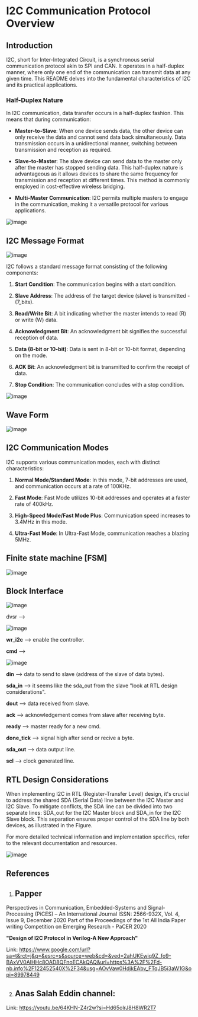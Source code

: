 # I2C Communication Protocol Overview

## Introduction

I2C, short for Inter-Integrated Circuit, is a synchronous serial communication protocol akin to SPI and CAN. It operates in a half-duplex manner, where only one end of the communication can transmit data at any given time. This README delves into the fundamental characteristics of I2C and its practical applications.

### Half-Duplex Nature

In I2C communication, data transfer occurs in a half-duplex fashion. This means that during communication:

- **Master-to-Slave**: When one device sends data, the other device can only receive the data and cannot send data back simultaneously. Data transmission occurs in a unidirectional manner, switching between transmission and reception as required.

- **Slave-to-Master**: The slave device can send data to the master only after the master has stopped sending data. This half-duplex nature is advantageous as it allows devices to share the same frequency for transmission and reception at different times. This method is commonly employed in cost-effective wireless bridging.

- **Multi-Master Communication**: I2C permits multiple masters to engage in the communication, making it a versatile protocol for various applications.

![image](https://github.com/Ahmedtayel22/Digital-IC-Design/assets/105231666/7a47fbc7-2542-4738-b4df-24980871f494)



## I2C Message Format
![image](https://github.com/Ahmedtayel22/Digital-IC-Design/assets/105231666/a9af69cb-9aa4-483a-84e2-291c950a7cde)


I2C follows a standard message format consisting of the following components:

1. **Start Condition**: The communication begins with a start condition.

2. **Slave Address**: The address of the target device (slave) is transmitted - (7_bits).

3. **Read/Write Bit**: A bit indicating whether the master intends to read (R) or write (W) data.

4. **Acknowledgment Bit**: An acknowledgment bit signifies the successful reception of data.

5. **Data (8-bit or 10-bit)**: Data is sent in 8-bit or 10-bit format, depending on the mode.

6. **ACK Bit**: An acknowledgment bit is transmitted to confirm the receipt of data.

7. **Stop Condition**: The communication concludes with a stop condition.

![image](https://github.com/Ahmedtayel22/Digital-IC-Design/assets/105231666/1900e0cb-31f9-46dc-b5ec-7ca2fc3bdf82)

## Wave Form
![image](https://github.com/Ahmedtayel22/Digital-IC-Design/assets/105231666/8d6a69ec-7d23-44e6-b2e3-f62137143249)

## I2C Communication Modes

I2C supports various communication modes, each with distinct characteristics:

1. **Normal Mode/Standard Mode**: In this mode, 7-bit addresses are used, and communication occurs at a rate of 100KHz.

2. **Fast Mode**: Fast Mode utilizes 10-bit addresses and operates at a faster rate of 400kHz.

3. **High-Speed Mode/Fast Mode Plus**: Communication speed increases to 3.4MHz in this mode.

4. **Ultra-Fast Mode**: In Ultra-Fast Mode, communication reaches a blazing 5MHz.

## Finite state machine [FSM]
![image](https://github.com/Ahmedtayel22/Digital-IC-Design/assets/105231666/130bef49-84df-45f6-9eef-4fb8e132cb17)



## Block Interface
![image](https://github.com/Ahmedtayel22/Digital-IC-Design/assets/105231666/93471c8b-28e9-4fc5-82d9-710b52aaf5fb)

dvsr          --> 

![image](https://github.com/Ahmedtayel22/Digital-IC-Design/assets/105231666/cdb02aed-5740-44a0-a9ae-058b479e1cc1)


**wr_i2c**    --> enable the controller.

**cmd**       --> 

![image](https://github.com/Ahmedtayel22/Digital-IC-Design/assets/105231666/50c72545-3283-4818-866e-9b2d3ad2e47a)


**din**       --> data to send to slave (address of the slave of data bytes).

**sda_in**    --> it seems like the sda_out from the slave "look at RTL design considerations".

**dout**     --> data received from slave.

**ack**      --> acknowledgement comes from slave after receiving byte.

**ready**     --> master ready for a new cmd.

**done_tick** --> signal high after send or recive a byte.

**sda_out**   --> data output line.

**scl**       --> clock generated line.



## RTL Design Considerations

When implementing I2C in RTL (Register-Transfer Level) design, it's crucial to address the shared SDA (Serial Data) line between the I2C Master and I2C Slave. To mitigate conflicts, the SDA line can be divided into two separate lines: SDA_out for the I2C Master block and SDA_in for the I2C Slave block. This separation ensures proper control of the SDA line by both devices, as illustrated in the Figure.

For more detailed technical information and implementation specifics, refer to the relevant documentation and resources.

![image](https://github.com/Ahmedtayel22/Digital-IC-Design/assets/105231666/c9d51a93-b4e3-4855-ac82-b167b269b0e0)

## References
1) ## Papper
Perspectives in Communication, Embedded-Systems and Signal-Processing (PiCES) – An International Journal
ISSN: 2566-932X, Vol. 4, Issue 9, December 2020
Part of the Proceedings of the 1st All India Paper writing Competition on Emerging Research - PaCER 2020

**"Design of I2C Protocol in Verilog-A New
Approach"**

Link: https://www.google.com/url?sa=t&rct=j&q=&esrc=s&source=web&cd=&ved=2ahUKEwiq9Z_fo9-BAxVV0AIHHc8OAD8QFnoECAkQAQ&url=https%3A%2F%2Fd-nb.info%2F122452540X%2F34&usg=AOvVaw0HdjkEAbv_FTqJB5i3aW1G&opi=89978449

2) ## Anas Salah Eddin channel:
Link: https://youtu.be/64KHN-Z4r2w?si=Hd65olrJ8H8WR2T7





